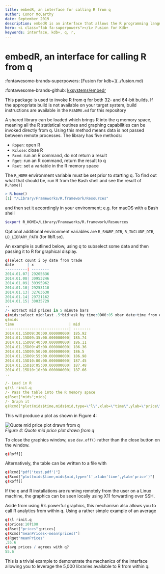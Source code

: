 ```yaml
---
title: embedR, an interface for calling R from q
author: Conor McCarthy
date: September 2019
description: embedR is an interface that allows the R programming language to be invoked by q programs
hero: <i class="fab fa-superpowers"></i> Fusion for Kdb+
keywords: interface, kdb+, q, r, 
---
```

# embedR, an interface for calling R from q

<div class="fusion" markdown="1">
:fontawesome-brands-superpowers: [Fusion for kdb+](../fusion.md)
</div>

:fontawesome-brands-github:
[kxsystems/embedr](https://github.com/kxsystems/embedr)

This package is used to invoke R from q for both 32- and 64-bit builds. If the appropriate build is not available on your target system, build instructions are available in the `README.md` for this repository

A shared library can be loaded which brings R into the q memory space,
meaning all the R statistical routines and graphing capabilities can be invoked directly from q.
Using this method means data is not passed between remote processes. The library has five methods:

-   `Ropen`: open R
-   `Rclose`: close R
-   `Rcmd`: run an R command, do not return a result
-   `Rget`: run an R command, return the result to q
-   `Rset`: set a variable in the R memory space

The `R_HOME` environment variable must be set prior to starting q.
To find out what that should be, run R from the Bash shell and see the result of `R.home()`

```r
> R.home()
[1] "/Library/Frameworks/R.framework/Resources"
```

and then set it accordingly in your environment; e.g. for macOS with a Bash shell

```bash
$export R_HOME=/Library/Frameworks/R.framework/Resources
```

Optional additional environment variables are `R_SHARE_DIR`, `R_INCLUDE_DIR`, `LD_LIBRARY_PATH` (for libR.so).

An example is outlined below, using q to subselect some data and then passing it to R for graphical display.

```q
q)select count i by date from trade
date      | x
----------| --------
2014.01.07| 29205636
2014.01.08| 30953246
2014.01.09| 30395962
2014.01.10| 29253110
2014.01.13| 32763630
2014.01.14| 29721162
2014.01.15| 30035729
..
/- extract mid prices in 5 minute bars
q)mids:select mid:last .5*bid+ask by time:0D00:05 xbar date+time from quotes where date=2014.01.17,sym=`IBM,time within 09:30 16:00
q)mids
time                         | mid
-----------------------------| --------
2014.01.15D09:30:00.000000000| 185.92
2014.01.15D09:35:00.000000000| 185.74
2014.01.15D09:40:00.000000000| 186.11
2014.01.15D09:45:00.000000000| 186.36
2014.01.15D09:50:00.000000000| 186.5
2014.01.15D09:55:00.000000000| 186.98
2014.01.15D10:00:00.000000000| 187.45
2014.01.15D10:05:00.000000000| 187.48  
2014.01.15D10:10:00.000000000| 187.66  
..

/- Load in R
q)\l rinit.q
/- Pass the table into the R memory space
q)Rset["mids";mids]
/- Graph it
q)Rcmd["plot(mids$time,mids$mid,type=\"l\",xlab=\"time\",ylab=\"price\")"]
```

This will produce a plot as shown in Figure 4: 

![Quote mid price plot drawn from q](../../img/r/figure4.svg)  
_Figure 4: Quote mid price plot drawn from q_

To close the graphics window, use `dev.off()` rather than the close button on the window.

```q
q)Roff[]
```

Alternatively, the table can be written to a file with

```q
q)Rcmd["pdf('test.pdf')"]
q)Rcmd["plot(mids$time,mids$mid,type='l',xlab='time',ylab='price')"]
q)Roff[]
```

If the q and R installations are running remotely from the user on a Linux machine, the graphics can be seen locally using X11 forwarding over SSH.

Aside from using R’s powerful graphics, this mechanism also allows you to call R analytics from within q. 
Using a rather simple example of an average

```q
q)\l rinit.q
q)prices:10?100
q)Rset["prices";prices]
q)Rcmd["meanPrices<-mean(prices)"]
q)Rget"meanPrices"
,55.6
q)avg prices / agrees with q?
55.6
```

This is a trivial example to demonstrate the mechanics of the interface allowing you to leverage the 5,000 libraries available to R from within q.
